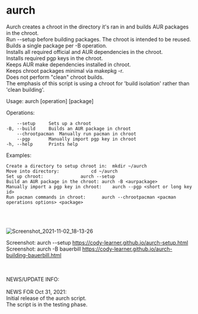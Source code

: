 # aurch
Aurch creates a chroot in the directory it's ran in and builds AUR packages in the chroot. <br>
Run --setup before building packages. The chroot is intended to be reused. <br>
Builds a single package per -B operation. <br>
Installs all required official and AUR dependencies in the chroot. <br>
Installs required pgp keys in the chroot. <br>
Keeps AUR make dependencies installed in chroot. <br>
Keeps chroot packages minimal via makepkg -r. <br>
Does not perform "clean" chroot builds. <br>
The emphasis of this script is using a chroot for 'build isolation' rather than 'clean building'. <br>

Usage: aurch [operation] [package]

Operations: <br>

        --setup		Sets up a chroot
    -B, --build		Builds an AUR package in chroot
        --chrootpacman	Manually run pacman in chroot
        --pgp		Manually import pgp key in chroot
    -h, --help		Prints help

Examples: <br>

    Create a directory to setup chroot in:	mkdir ~/aurch
    Move into directory:			cd ~/aurch
    Set up chroot:				aurch --setup		 
    Build an AUR package in the chroot:	aurch -B <aurpackage>
    Manually import a pgp key in chroot:	aurch --pgp <short or long key id>
    Run pacman commands in chroot:		aurch --chrootpacman <pacman operations options> <package>

<br>
<br>

![Screenshot_2021-11-02_18-13-26](https://user-images.githubusercontent.com/36802396/140189725-9f30c9dc-b071-447c-9cd9-a2c177ac3371.png)

Screenshot: aurch --setup	 https://cody-learner.github.io/aurch-setup.html <br>
Screenshot: aurch -B bauerbill	 https://cody-learner.github.io/aurch-building-bauerbill.html <br>

<br>
<br>
NEWS/UPDATE INFO:<br>
<br>
NEWS FOR Oct 31, 2021: <br>
Initial release of the aurch script. <br>
The script is in the testing phase. <br>
